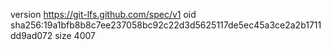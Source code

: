 version https://git-lfs.github.com/spec/v1
oid sha256:19a1bfb8b8c7ee237058bc92c22d3d5625117de5ec45a3ce2a2b1711dd9ad072
size 4007
